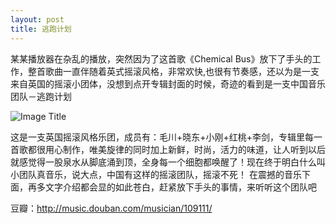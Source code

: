 ```yaml
---
layout: post
title: 逃跑计划
---
```



某某播放器在杂乱的播放，突然因为了这首歌《Chemical Bus》放下了手头的工作，整首歌曲一直伴随着英式摇滚风格，非常欢快,也很有节奏感，还以为是一支来自英国的摇滚小团体，没想到点开专辑封面的时候，奇迹的看到是一支中国音乐团队－逃跑计划


![Image Title](http://pic.enorth.com.cn/0/05/93/22/5932229_907740.jpg)

这是一支英国摇滚风格乐团，成员有：毛川+晓东+小刚+红桃+李剑，专辑里每一首歌都很用心制作，唯美旋律的同时加上新鲜，时尚，活力的味道，让人听到以后就感觉得一股泉水从脚底涌到顶，全身每一个细胞都唤醒了！现在终于明白什么叫小团队真音乐，说大点，中国有这样的摇滚团队，摇滚不死！
在震撼的音乐下面，再多文字介绍都会显的如此苍白，赶紧放下手头的事情，来听听这个团队吧


豆瓣：http://music.douban.com/musician/109111/
